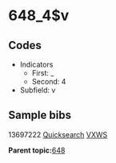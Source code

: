 # 648\_4$v

## Codes

-   Indicators
    -   First: \_
    -   Second: 4
-   Subfield: v

## Sample bibs

13697222 [Quicksearch](https://search.library.yale.edu/catalog/13697222) [VXWS](http://prodorbis.library.yale.edu:7014/vxws/GetHoldingsService?bibId=13697222)

**Parent topic:**[648](../../tags/648/648.md)

